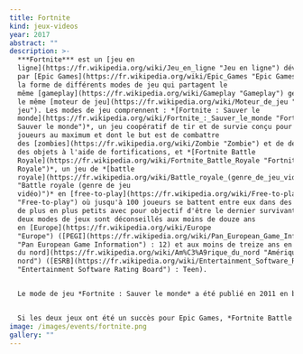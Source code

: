 ```yaml
---
title: Fortnite
kind: jeux-videos
year: 2017
abstract: ""
description: >-
  ***Fortnite*** est un [jeu en
  ligne](https://fr.wikipedia.org/wiki/Jeu_en_ligne "Jeu en ligne") développé
  par [Epic Games](https://fr.wikipedia.org/wiki/Epic_Games "Epic Games") sous
  la forme de différents modes de jeu qui partagent le
  même [gameplay](https://fr.wikipedia.org/wiki/Gameplay "Gameplay") général et
  le même [moteur de jeu](https://fr.wikipedia.org/wiki/Moteur_de_jeu "Moteur de
  jeu"). Les modes de jeu comprennent : *[Fortnite : Sauver le
  monde](https://fr.wikipedia.org/wiki/Fortnite_:_Sauver_le_monde "Fortnite :
  Sauver le monde")*, un jeu coopératif de tir et de survie conçu pour quatre
  joueurs au maximum et dont le but est de combattre
  des [zombies](https://fr.wikipedia.org/wiki/Zombie "Zombie") et de défendre
  des objets à l'aide de fortifications, et *[Fortnite Battle
  Royale](https://fr.wikipedia.org/wiki/Fortnite_Battle_Royale "Fortnite Battle
  Royale")*, un jeu de *[battle
  royale](https://fr.wikipedia.org/wiki/Battle_royale_(genre_de_jeu_vid%C3%A9o)
  "Battle royale (genre de jeu
  vidéo)")* en [free-to-play](https://fr.wikipedia.org/wiki/Free-to-play
  "Free-to-play") où jusqu'à 100 joueurs se battent entre eux dans des espaces
  de plus en plus petits avec pour objectif d'être le dernier survivant. Ces
  deux modes de jeux sont déconseillés aux moins de douze ans
  en [Europe](https://fr.wikipedia.org/wiki/Europe
  "Europe") ([PEGI](https://fr.wikipedia.org/wiki/Pan_European_Game_Information
  "Pan European Game Information") : 12) et aux moins de treize ans en [Amérique
  du nord](https://fr.wikipedia.org/wiki/Am%C3%A9rique_du_nord "Amérique du
  nord") ([ESRB](https://fr.wikipedia.org/wiki/Entertainment_Software_Rating_Board
  "Entertainment Software Rating Board") : Teen).


  Le mode de jeu *Fortnite : Sauver le monde* a été publié en 2011 en bêta alors que le mode *Fortnite Battle Royale* a été publié plus tard à partir de 2017 en accès anticipé ; *Sauver le monde* est disponible uniquement pour [Playstation 5](https://fr.wikipedia.org/wiki/PlayStation_5 "PlayStation 5"), [Xbox Series](https://fr.wikipedia.org/wiki/Xbox_Series "Xbox Series"), [Microsoft Windows](https://fr.wikipedia.org/wiki/Microsoft_Windows "Microsoft Windows"), [macOS](https://fr.wikipedia.org/wiki/MacOS "MacOS"), [PlayStation 4](https://fr.wikipedia.org/wiki/PlayStation_4 "PlayStation 4") et [Xbox One](https://fr.wikipedia.org/wiki/Xbox_One "Xbox One"), tandis que *Battle Royale* a été publié pour ces dernières plates-formes, mais aussi pour [Nintendo Switch](https://fr.wikipedia.org/wiki/Nintendo_Switch "Nintendo Switch"), les appareils [iOS](https://fr.wikipedia.org/wiki/IOS "IOS") et [Android](https://fr.wikipedia.org/wiki/Android "Android") qui ne supportaient pas un tel téléchargement de données.


  Si les deux jeux ont été un succès pour Epic Games, *Fortnite Battle Royale* est devenu un phénomène de société, attirant plus de 125 millions de joueurs en moins d'un an et générant des centaines de millions de dollars par mois. Epic Games annonce en 2019 que Fortnite compte 250 millions de joueurs, soit deux fois plus qu'en juin 2018[1](https://fr.wikipedia.org/wiki/Fortnite#cite_note-1). Depuis début décembre 2020, il est possible de souscrire à un abonnement mensuel, la nouvelle formule payante de Fortnite
image: /images/events/fortnite.png
gallery: ""
---
```

